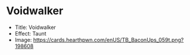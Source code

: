 # Voidwalker
- Title:  Voidwalker
- Effect:  Taunt
- Image:  https://cards.hearthpwn.com/enUS/TB_BaconUps_059t.png?198608
